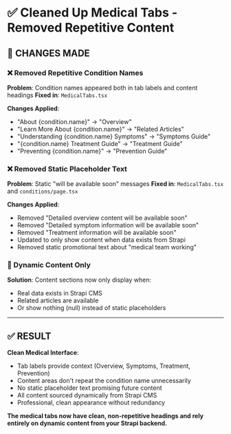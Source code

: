 # ✅ Cleaned Up Medical Tabs - Removed Repetitive Content

## 🔧 CHANGES MADE

### ❌ Removed Repetitive Condition Names
**Problem**: Condition names appeared both in tab labels and content headings
**Fixed in**: `MedicalTabs.tsx`

**Changes Applied**:
- "About {condition.name}" → "Overview"
- "Learn More About {condition.name}" → "Related Articles" 
- "Understanding {condition.name} Symptoms" → "Symptoms Guide"
- "{condition.name} Treatment Guide" → "Treatment Guide"
- "Preventing {condition.name}" → "Prevention Guide"

### ❌ Removed Static Placeholder Text
**Problem**: Static "will be available soon" messages
**Fixed in**: `MedicalTabs.tsx` and `conditions/page.tsx`

**Changes Applied**:
- Removed "Detailed overview content will be available soon"
- Removed "Detailed symptom information will be available soon" 
- Removed "Treatment information will be available soon"
- Updated to only show content when data exists from Strapi
- Removed static promotional text about "medical team working"

### 🔄 Dynamic Content Only
**Solution**: Content sections now only display when:
- Real data exists in Strapi CMS
- Related articles are available
- Or show nothing (null) instead of static placeholders

---

## ✅ RESULT

**Clean Medical Interface**:
- Tab labels provide context (Overview, Symptoms, Treatment, Prevention)
- Content areas don't repeat the condition name unnecessarily  
- No static placeholder text promising future content
- All content sourced dynamically from Strapi CMS
- Professional, clean appearance without redundancy

**The medical tabs now have clean, non-repetitive headings and rely entirely on dynamic content from your Strapi backend.**